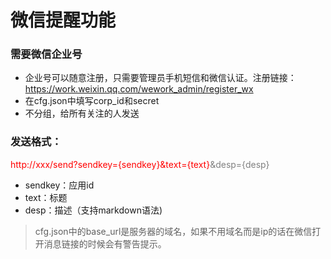 # 微信提醒功能
### 需要微信企业号
* 企业号可以随意注册，只需要管理员手机短信和微信认证。注册链接：https://work.weixin.qq.com/wework_admin/register_wx
* 在cfg.json中填写corp_id和secret
* 不分组，给所有关注的人发送
### 发送格式：
<font color=red>http://xxx/send?sendkey={sendkey}&text={text}</font><font color=gray>&desp={desp}</font>
* sendkey：应用id
* text：标题
* desp：描述（支持markdown语法)
> cfg.json中的base_url是服务器的域名，如果不用域名而是ip的话在微信打开消息链接的时候会有警告提示。
